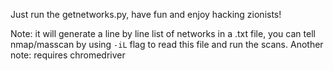 Just run the getnetworks.py, have fun and enjoy hacking zionists!

Note: it will generate a line by line list of networks in a .txt file, you can tell nmap/masscan by using `-iL` flag to read this file and run the scans.
Another note: requires chromedriver

